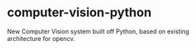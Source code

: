 # computer-vision-python
New Computer Vision system built off Python, based on existing architecture for opencv.
